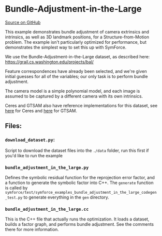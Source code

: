 Bundle-Adjustment-in-the-Large
======================================

[Source on GitHub](https://github.com/symforce-org/symforce/tree/main/symforce/examples/bundle_adjustment_in_the_large)

This example demonstrates bundle adjustment of camera extrinsics and intrinsics, as well as 3D landmark positions, for a Structure-from-Motion problem.  The example isn't particularly optimized for performance, but demonstrates the simplest way to set this up with SymForce.

We use the Bundle-Adjustment-in-the-Large dataset, as described here: https://grail.cs.washington.edu/projects/bal/

Feature correspondences have already been selected, and we're given initial guesses for all of the variables; our only task is to perform bundle adjustment.

The camera model is a simple polynomial model, and each image is assumed to be captured by a different camera with its own intrinsics.

Ceres and GTSAM also have reference implementations for this dataset, see [here](https://github.com/ceres-solver/ceres-solver/blob/master/examples/simple_bundle_adjuster.cc) for Ceres and [here](https://github.com/devbharat/gtsam/blob/master/examples/SFMExample_bal.cpp) for GTSAM.

## Files:

### `download_dataset.py`:

Script to download the dataset files into the `./data` folder, run this first if you'd like to run the example

### `bundle_adjustment_in_the_large.py`

Defines the symbolic residual function for the reprojection error factor, and a function to generate the symbolic factor into C++.  The `generate` function is called by `symforce/test/symforce_examples_bundle_adjustment_in_the_large_codegen_test.py` to generate everything in the `gen` directory.

### `bundle_adjustment_in_the_large.cc`

This is the C++ file that actually runs the optimization.  It loads a dataset, builds a factor graph,
and performs bundle adjustment.  See the comments there for more information.
